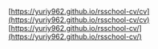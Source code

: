 [https://yuriy962.github.io/rsschool-cv/cv](https://yuriy962.github.io/rsschool-cv/cv)
[https://yuriy962.github.io/rsschool-cv/](https://yuriy962.github.io/rsschool-cv/)
